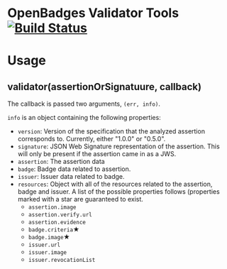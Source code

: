 # OpenBadges Validator Tools [![Build Status](https://secure.travis-ci.org/mozilla/openbadges-validator.png?branch=master)](http://travis-ci.org/mozilla/openbadges-validator)

# Usage

## validator(assertionOrSignatuure, callback)
The callback is passed two arguments, `(err, info)`.

`info` is an object containing the following properties:
- `version`: Version of the specification that the analyzed assertion
  corresponds to. Currently, either "1.0.0" or "0.5.0".
- `signature`: JSON Web Signature representation of the assertion. This
  will only be present if the assertion came in as a JWS.
- `assertion`: The assertion data
- `badge`: Badge data related to assertion.
- `issuer`: Issuer data related to badge.
- `resources`: Object with all of the resources related to the
  assertion, badge and issuer. A list of the possible properties
  follows (properties marked with a star are guaranteed to exist.
  - `assertion.image`
  - `assertion.verify.url`
  - `assertion.evidence`
  - `badge.criteria`★
  - `badge.image`★
  - `issuer.url`
  - `issuer.image`
  - `issuer.revocationList`
